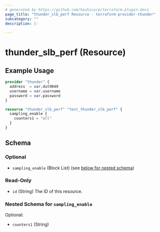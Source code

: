 ```yaml
---
# generated by https://github.com/hashicorp/terraform-plugin-docs
page_title: "thunder_slb_perf Resource - terraform-provider-thunder"
subcategory: ""
description: |-
  
---
```


# thunder_slb_perf (Resource)



## Example Usage

```terraform
provider "thunder" {
  address  = var.dut9049
  username = var.username
  password = var.password
}

resource "thunder_slb_perf" "test_thunder_slb_perf" {
  sampling_enable {
    counters1 = "all"
  }
}
```

<!-- schema generated by tfplugindocs -->
## Schema

### Optional

- `sampling_enable` (Block List) (see [below for nested schema](#nestedblock--sampling_enable))

### Read-Only

- `id` (String) The ID of this resource.

<a id="nestedblock--sampling_enable"></a>
### Nested Schema for `sampling_enable`

Optional:

- `counters1` (String)


